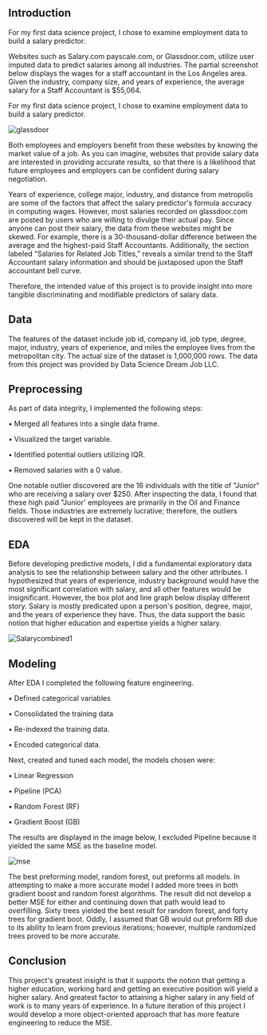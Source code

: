 ## Introduction 
 
For my first data science project, I chose to examine employment data to build a salary predictor.  
 
Websites such as Salary.com payscale.com, or Glassdoor.com, utilize user imputed data to predict salaries among all industries. The partial screenshot below displays the wages for a staff accountant in the Los Angeles area. Given the industry, company size, and years of experience, the average salary for a Staff Accountant is $55,064.  

For my first data science project, I chose to examine employment data to build a salary predictor.  

![glassdoor](https://user-images.githubusercontent.com/58884061/77726559-6f94ae00-6fb5-11ea-876f-89caf7699fb3.png)

Both employees and employers benefit from these websites by knowing the market value of a job. As you can imagine, websites that provide salary data are interested in providing accurate results, so that there is a likelihood that future employees and employers can be confident during salary negotiation.
 
Years of experience, college major, industry, and distance from metropolis are some of the factors that affect the salary predictor's formula accuracy in computing wages. However, most salaries recorded on glassdoor.com are posted by users who are willing to divulge their actual pay. Since anyone can post their salary, the data from these websites might be skewed. For example, there is a 30-thousand-dollar difference between the average and the highest-paid Staff Accountants. Additionally, the section labeled "Salaries for Related Job Titles," reveals a similar trend to the Staff Accountant salary information and should be juxtaposed upon the Staff accountant bell curve.
 
Therefore, the intended value of this project is to provide insight into more tangible discriminating and modifiable predictors of salary data.

## Data

The features of the dataset include job id, company id, job type, degree, major, industry, years of experience, and miles the employee lives from the metropolitan city. The actual size of the dataset is 1,000,000 rows. The data from this project was provided by Data Science Dream Job LLC.

## Preprocessing 

As part of data integrity, I implemented the following steps:

•	Merged all features into a single data frame. 

•	Visualized the target variable. 

•	Identified potential outliers utilizing IQR. 

•	Removed salaries with a 0 value. 

One notable outlier discovered are the 16 individuals with the title of "Junior" who are receiving a salary over $250. After inspecting the data, I found that these high paid "Junior' employees are primarily in the Oil and Finance fields. Those industries are extremely lucrative; therefore, the outliers discovered will be kept in the dataset.

## EDA 

Before developing predictive models, I did a fundamental exploratory data analysis to see the relationship between salary and the other attributes. I hypothesized that years of experience, industry background would have the most significant correlation with salary, and all other features would be insignificant. However, the box plot and line graph below display different story. Salary is mostly predicated upon a person's position, degree, major, and the years of experience they have. Thus, the data support the basic notion that higher education and expertise yields a higher salary. 

![Salarycombined1](https://user-images.githubusercontent.com/58884061/77728638-23983800-6fba-11ea-90d8-f77be0982d5a.PNG)

## Modeling

After EDA I completed the following feature engineering.

•	Defined categorical variables 

•	Consolidated the training data 

•	Re-indexed the training data.

•	Encoded categorical data. 

Next, created and tuned each model, the models chosen were: 

•	Linear Regression

•	Pipeline (PCA) 

•	Random Forest (RF)

•	Gradient Boost (GB)

The results are displayed in the image below, I excluded Pipeline because it yielded the same MSE as the baseline model. 

![mse](https://user-images.githubusercontent.com/58884061/77728018-cd76c500-6fb8-11ea-98e7-f50dfedfff2a.png)

The best preforming model, random forest, out preforms all models.  In attempting to make a more accurate model I added more trees in both gradient boost and random forest algorithms. The result did not develop a better MSE for either and continuing down that path would lead to overfilling. Sixty trees yielded the best result for random forest, and forty trees for gradient boot. Oddly, I assumed that GB would out preform RB due to its ability to learn from previous iterations; however, multiple randomized trees proved to be more accurate.  

## Conclusion

This project's greatest insight is that it supports the notion that getting a higher education, working hard and getting an executive position will yield a higher salary. And greatest factor to attaining a higher salary in any field of work is to many years of experience. In a future iteration of this project I would develop a more object-oriented approach that has more feature engineering to reduce the MSE. 

